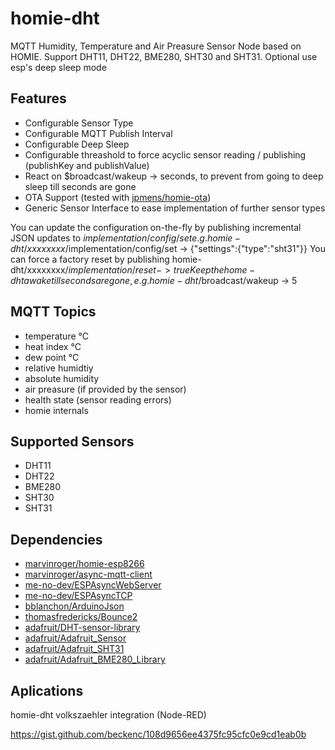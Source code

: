 # homie-dht
MQTT Humidity, Temperature and Air Preasure Sensor Node based on HOMIE. Support DHT11, DHT22, BME280, SHT30 and SHT31.
Optional use esp's deep sleep mode
## Features
* Configurable Sensor Type
* Configurable MQTT Publish Interval
* Configurable Deep Sleep
* Configurable threashold to force acyclic sensor reading / publishing (publishKey and publishValue)
* React on $broadcast/wakeup -> seconds, to prevent from going to deep sleep till seconds are gone
* OTA Support (tested with [jpmens/homie-ota](https://github.com/jpmens/homie-ota))
* Generic Sensor Interface to ease implementation of further sensor types

You can update the configuration on-the-fly by publishing incremental JSON updates to $implementation/config/set e.g. homie-dht/xxxxxxxx/$implementation/config/set -> {"settings":{"type":"sht31"}}
You can force a factory reset by publishing homie-dht/xxxxxxxx/$implementation/reset -> true
Keep the home-dht awake till seconds are gone, e.g. homie-dht/$broadcast/wakeup -> 5

## MQTT Topics
* temperature °C
* heat index °C
* dew point °C
* relative humidtiy
* absolute humidity
* air preasure (if provided by the sensor)
* health state (sensor reading errors)
* homie internals
## Supported Sensors
* DHT11
* DHT22
* BME280
* SHT30
* SHT31
## Dependencies
* [marvinroger/homie-esp8266](https://github.com/marvinroger/homie-esp8266)
* [marvinroger/async-mqtt-client](https://github.com/marvinroger/async-mqtt-client)
* [me-no-dev/ESPAsyncWebServer](https://github.com/me-no-dev/ESPAsyncWebServer)
* [me-no-dev/ESPAsyncTCP](https://github.com/me-no-dev/ESPAsyncTCP)
* [bblanchon/ArduinoJson](https://github.com/bblanchon/ArduinoJson)
* [thomasfredericks/Bounce2](https://github.com/thomasfredericks/Bounce2)
* [adafruit/DHT-sensor-library](https://github.com/adafruit/DHT-sensor-library.git)
* [adafruit/Adafruit_Sensor](https://github.com/adafruit/Adafruit_Sensor.git)
* [adafruit/Adafruit_SHT31](https://github.com/adafruit/Adafruit_SHT31)
* [adafruit/Adafruit_BME280_Library](https://github.com/adafruit/Adafruit_BME280_Library)
## Aplications
homie-dht volkszaehler integration (Node-RED)

https://gist.github.com/beckenc/108d9656ee4375fc95cfc0e9cd1eab0b

